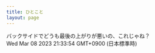 ```yaml
---
title: ひとこと
layout: page
---
```

<div class="box" dt="1678278834206">
  バックサイドでどうも最後の上がりが悪いの、これじゃね？
  <div class="content is-small">Wed Mar 08 2023 21:33:54 GMT+0900 (日本標準時)</div>
</div>